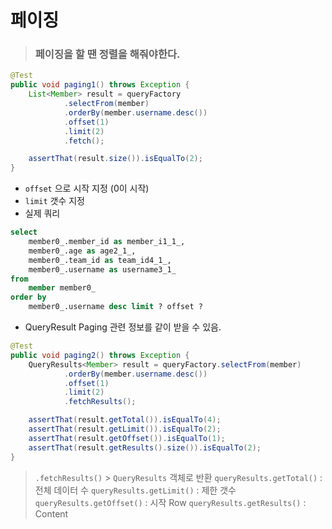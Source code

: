 # 페이징

> ### 페이징을 할 땐 정렬을 해줘야한다.

```java
@Test
public void paging1() throws Exception {
    List<Member> result = queryFactory
            .selectFrom(member)
            .orderBy(member.username.desc())
            .offset(1)
            .limit(2)
            .fetch();

    assertThat(result.size()).isEqualTo(2);
}
```
- `offset` 으로 시작 지정 (0이 시작)
- `limit` 갯수 지정
- 실제 쿼리
```sql
select
    member0_.member_id as member_i1_1_,
    member0_.age as age2_1_,
    member0_.team_id as team_id4_1_,
    member0_.username as username3_1_ 
from
    member member0_ 
order by
    member0_.username desc limit ? offset ?
```

- QueryResult
Paging 관련 정보를 같이 받을 수 있음.
```java
@Test
public void paging2() throws Exception {
    QueryResults<Member> result = queryFactory.selectFrom(member)
            .orderBy(member.username.desc())
            .offset(1)
            .limit(2)
            .fetchResults();

    assertThat(result.getTotal()).isEqualTo(4);
    assertThat(result.getLimit()).isEqualTo(2);
    assertThat(result.getOffset()).isEqualTo(1);
    assertThat(result.getResults().size()).isEqualTo(2);
}
```
> `.fetchResults()` > `QueryResults` 객체로 반환
> `queryResults.getTotal()` : 전체 데이터 수
> `queryResults.getLimit()` : 제한 갯수
> `queryResults.getOffset()` : 시작 Row
> `queryResults.getResults()` : Content